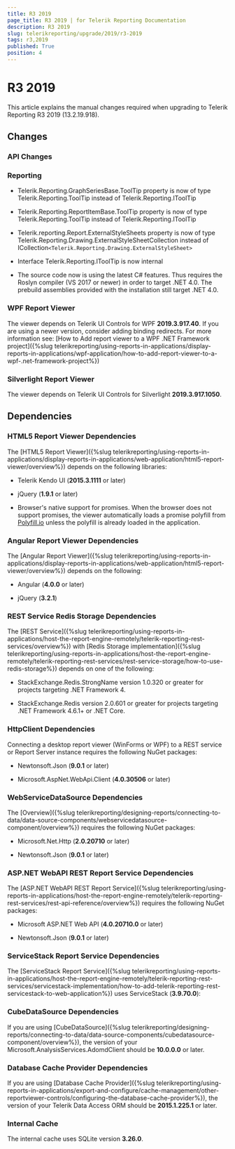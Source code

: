 ```yaml
---
title: R3 2019
page_title: R3 2019 | for Telerik Reporting Documentation
description: R3 2019
slug: telerikreporting/upgrade/2019/r3-2019
tags: r3,2019
published: True
position: 4
---
```


# R3 2019



This article explains the manual changes required when upgrading to Telerik Reporting R3 2019 (13.2.19.918).

## Changes

### API Changes

### Reporting

* Telerik.Reporting.GraphSeriesBase.ToolTip property is now of type Telerik.Reporting.ToolTip instead of Telerik.Reporting.IToolTip                     

* Telerik.Reporting.ReportItemBase.ToolTip property is now of type Telerik.Reporting.ToolTip instead of Telerik.Reporting.IToolTip                     

* Telerik.reporting.Report.ExternalStyleSheets property is now of type Telerik.Reporting.Drawing.ExternalStyleSheetCollection instead of ICollection```<Telerik.Reporting.Drawing.ExternalStyleSheet>```                     

* Interface Telerik.Reporting.IToolTip is now internal                     

* The source code now is using the latest C# features. Thus requires the Roslyn compiler (VS 2017 or newer) in order to target .NET 4.0. The prebuild assemblies provided with the installation still target .NET 4.0.                     

### WPF Report Viewer

The viewer depends on Telerik UI Controls for WPF __2019.3.917.40__.               If you are using a newer version, consider adding binding redirects. For more information see:               [How to Add report viewer to a WPF .NET Framework project]({%slug telerikreporting/using-reports-in-applications/display-reports-in-applications/wpf-application/how-to-add-report-viewer-to-a-wpf-.net-framework-project%})

### Silverlight Report Viewer

The viewer depends on Telerik UI Controls for Silverlight __2019.3.917.1050__.             

## Dependencies

### HTML5 Report Viewer Dependencies

The [HTML5 Report Viewer]({%slug telerikreporting/using-reports-in-applications/display-reports-in-applications/web-application/html5-report-viewer/overview%}) depends on the following libraries:             

* Telerik Kendo UI (__2015.3.1111__ or later)                 

* jQuery (__1.9.1__ or later)                 

* Browser's native support for promises. When the browser does not support promises,                   the viewer automatically loads a promise polyfill from [Polyfill.io](https://polyfill.io) unless the polyfill is already loaded in the application.                 

### Angular Report Viewer Dependencies

The [Angular Report Viewer]({%slug telerikreporting/using-reports-in-applications/display-reports-in-applications/web-application/html5-report-viewer/overview%}) depends on the following:             

* Angular (__4.0.0__ or later)                 

* jQuery (__3.2.1__)                 

### REST Service Redis Storage Dependencies

The [REST Service]({%slug telerikreporting/using-reports-in-applications/host-the-report-engine-remotely/telerik-reporting-rest-services/overview%}) with [Redis Storage implementation]({%slug telerikreporting/using-reports-in-applications/host-the-report-engine-remotely/telerik-reporting-rest-services/rest-service-storage/how-to-use-redis-storage%}) depends on one of the following:             

* StackExchange.Redis.StrongName version 1.0.320 or greater for projects targeting .NET Framework 4.                 

* StackExchange.Redis version 2.0.601 or greater for projects targeting .NET Framework 4.6.1+ or .NET Core.                 

### HttpClient Dependencies

Connecting a desktop report viewer (WinForms or WPF) to a REST service or Report Server instance requires the following NuGet packages:             

* Newtonsoft.Json (__9.0.1__ or later)                 

* Microsoft.AspNet.WebApi.Client (__4.0.30506__ or later)                 

### WebServiceDataSource Dependencies

The [Overview]({%slug telerikreporting/designing-reports/connecting-to-data/data-source-components/webservicedatasource-component/overview%}) requires the following NuGet packages:             

* Microsoft.Net.Http (__2.0.20710__ or later)                 

* Newtonsoft.Json (__9.0.1__ or later)                 

### ASP.NET WebAPI REST Report Service Dependencies

The [ASP.NET WebAPI REST Report Service]({%slug telerikreporting/using-reports-in-applications/host-the-report-engine-remotely/telerik-reporting-rest-services/rest-api-reference/overview%}) requires the following NuGet packages:             

* Microsoft ASP.NET Web API (__4.0.20710.0__ or later)                 

* Newtonsoft.Json (__9.0.1__ or later)                 

### ServiceStack Report Service Dependencies

The [ServiceStack Report Service]({%slug telerikreporting/using-reports-in-applications/host-the-report-engine-remotely/telerik-reporting-rest-services/servicestack-implementation/how-to-add-telerik-reporting-rest-servicestack-to-web-application%}) uses               ServiceStack (__3.9.70.0__):             

### CubeDataSource Dependencies

If you are using [CubeDataSource]({%slug telerikreporting/designing-reports/connecting-to-data/data-source-components/cubedatasource-component/overview%}), the version of your               Microsoft.AnalysisServices.AdomdClient should be __10.0.0.0__ or later.             

### Database Cache Provider Dependencies

If you are using [Database Cache Provider]({%slug telerikreporting/using-reports-in-applications/export-and-configure/cache-management/other-reportviewer-controls/configuring-the-database-cache-provider%}), the version of your               Telerik Data Access ORM should be __2015.1.225.1__ or later.             

### Internal Cache

The internal cache uses SQLite version __3.26.0__.             
